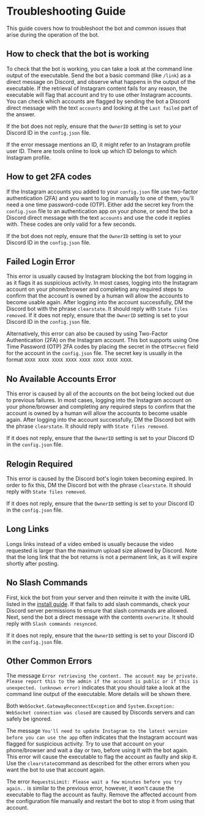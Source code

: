 # Troubleshooting Guide
This guide covers how to troubleshoot the bot and common issues that arise during the operation of the bot.

## How to check that the bot is working
To check that the bot is working, you can take a look at the command line output of the executable. Send the bot a basic command (like `/link`) as a direct message on Discord, and observe what happens in the output of the executable.
If the retrieval of Instagram content fails for any reason, the executable will flag that account and try to use other Instagram accounts. You can check which accounts are flagged by sending the bot a Discord direct message with the text `accounts` and looking at the `Last failed` part of the answer.

If the bot does not reply, ensure that the `OwnerID` setting is set to your Discord ID in the `config.json` file.

If the error message mentions an ID, it might refer to an Instagram profile user ID. There are tools online to look up which ID belongs to which Instagram profile.

## How to get 2FA codes
If the Instagram accounts you added to your `config.json` file use two-factor authentication (2FA) and you want to log in manually to one of them, you'll need a one time password-code (OTP). Either add the secret key from the `config.json` file to an authentication app on your phone, or send the bot a Discord direct message with the text `accounts` and use the code it replies with. These codes are only valid for a few seconds.

If the bot does not reply, ensure that the `OwnerID` setting is set to your Discord ID in the `config.json` file.

## Failed Login Error
This error is usually caused by Instagram blocking the bot from logging in as it flags it as suspicious activity. In most cases, logging into the Instagram account on your phone/browser and completing any required steps to confirm that the account is owned by a human will allow the accounts to become usable again. After logging into the account successfully, DM the Discord bot with the phrase `clearstate`. It should reply with `State files removed`. If it does not reply, ensure that the `OwnerID` setting is set to your Discord ID in the `config.json` file.

Alternatively, this error can also be caused by using Two-Factor Authentication (2FA) on the Instagram account. This bot supports using One Time Password (OTP) 2FA codes by placing the secret in the `OTPSecret` field for the account in the `config.json` file.
The secret key is usually in the format `XXXX XXXX XXXX XXXX XXXX XXXX XXXX XXXX`.

## No Available Accounts Error
This error is caused by all of the accounts on the bot being locked out due to previous failures. In most cases, logging into the Instagram account on your phone/browser and completing any required steps to confirm that the account is owned by a human will allow the accounts to become usable again. After logging into the account successfully, DM the Discord bot with the phrase `clearstate`. It should reply with `State files removed`.

If it does not reply, ensure that the `OwnerID` setting is set to your Discord ID in the `config.json` file.

## Relogin Required
This error is caused by the Discord bot's login token becoming expired. In order to fix this, DM the Discord bot with the phrase `clearstate`. It should reply with `State files removed`.

If it does not reply, ensure that the `OwnerID` setting is set to your Discord ID in the `config.json` file.

## Long Links
Longs links instead of a video embed is usually because the video requested is larger than the maximum upload size allowed by Discord. Note that the long link that the bot returns is not a permanent link, as it will expire shortly after posting.

## No Slash Commands
First, kick the bot from your server and then reinvite it with the invite URL listed in the [install guide](https://github.com/bman46/InstagramEmbedDiscordBot/blob/master/docs/Install.md#step-6).
If that fails to add slash commands, check your Discord server permissions to ensure that slash commands are allowed. 
Next, send the bot a direct message with the contents `overwrite`. It should reply with `Slash commands resynced`.

If it does not reply, ensure that the `OwnerID` setting is set to your Discord ID in the `config.json` file.

## Other Common Errors
The message `Error retrieving the content. The account may be private. Please report this to the admin if the account is public or if this is unexpected. (unknown error)` indicates that you should take a look at the command line output of the executable. More details will be shown there.

Both `WebSocket.GatewayReconnectException` and `System.Exception: WebSocket connection was closed` are caused by Discords servers and can safely be ignored.

The message `You'll need to update Instagram to the latest version before you can use the app` often indicates that the Instagram account was flagged for suspicious activity. Try to use that account on your phone/browser and wait a day or two, before using it with the bot again. This error will cause the executable to flag the account as faulty and skip it. Use the `clearstate`command as described for the other errors when you want the bot to use that account again.

The error `RequestsLimit: Please wait a few minutes before you try again..` is similar to the previous error, however, it won't cause the executable to flag the account as faulty. Remove the affected account from the configuration file manually and restart the bot to stop it from using that account.